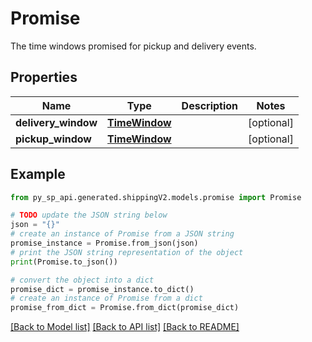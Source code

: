 # Promise

The time windows promised for pickup and delivery events.

## Properties

Name | Type | Description | Notes
------------ | ------------- | ------------- | -------------
**delivery_window** | [**TimeWindow**](TimeWindow.md) |  | [optional] 
**pickup_window** | [**TimeWindow**](TimeWindow.md) |  | [optional] 

## Example

```python
from py_sp_api.generated.shippingV2.models.promise import Promise

# TODO update the JSON string below
json = "{}"
# create an instance of Promise from a JSON string
promise_instance = Promise.from_json(json)
# print the JSON string representation of the object
print(Promise.to_json())

# convert the object into a dict
promise_dict = promise_instance.to_dict()
# create an instance of Promise from a dict
promise_from_dict = Promise.from_dict(promise_dict)
```
[[Back to Model list]](../README.md#documentation-for-models) [[Back to API list]](../README.md#documentation-for-api-endpoints) [[Back to README]](../README.md)


